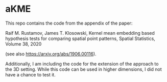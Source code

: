 # aKME

This repo contains the code from the appendix of the paper:

Raif M. Rustamov, James T. Klosowski, Kernel mean embedding based hypothesis tests for comparing spatial point patterns, Spatial Statistics, Volume 38, 2020 

(see also https://arxiv.org/abs/1906.00116).

Additionally, I am including the code for the extension of the approach to the 3D setting. While this code can be used in higher dimensions, I did not have a chance to test it.
